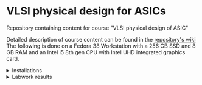 # VLSI physical design for ASICs
Repository containing content for course "VLSI physical design of ASIC"

Detailed description of course content can be found in the [repository's wiki](pes_asic_class#wiki)
The following is done on a Fedora 38 Workstation with a 256 GB SSD and 8 GB RAM and an Intel i5 8th gen CPU with Intel UHD integrated graphics card.
<details> 
<summary>Installations</summary>

Installation can be replicated on any Linux distribution (eg.Ubuntu,Arch,NixOS) with slight modifications. 
+ **Installing risc-gnu-toolchain**
   - **To update the repositories (This step will vary depending on your distribution)**
`sudo dnf update` 

   - **Install dependencies for the toolchain (This step WILL vary depending on your distribution)**

      `sudo dnf install autoconf automake autotools-dev curl python3 libmpc-dev libmpfr-dev libgmp-dev gawk build-essential bison flex texinfo gperf libtool patchutils bc zlib1g-dev libexpat-dev git` 

   - **Go to your preferred directory/folder and clone the entire riscv toolchain repository**

   `git clone --recursive https://github.com/riscv/riscv-gnu-toolchain`

  OR
   If you want an easier name to remember

   `git clone --recursive https://github.com/riscv/riscv-gnu-toolchain alternative_name`

   - **Go into the cloned directory**

   `cd riscv-gnu-toolchain`

  OR

   `cd alternative_name`

   - **Set up installation directory**

   `./configure --prefix=/opt/riscv --enable-multilib`

  OR

   `./configure --prefix=/your/preferred/directory ----enable-multilib`

   - **Install**

   `make`

   - **DO NOT LET `make` GET INTERUPPTED BY YOUR SYSTEM SUSPENDING AFTER INACTIVITY. Turn autosuspend after inactivity setting off if possible. This step will take about 1 hr to 1 hr 30 min.**

   - **Update path**
   
      Execute this step AFTER the `make` has finished executing.

   `echo 'export PATH=$PATH:/opt/riscv/bin' >> ~/.bashrc;source ~/.bashrc`

  OR

  `echo 'export PATH=$PATH:/your/preferred/directory' >> ~/.bashrc;source ~/.bashrc`

   - **Check if successful**

   `riscv64-unknown-elf-gcc --version`

        If you got the below output, You have installed the riscv-toolchain successfully.

         ```
         riscv64-unknown-elf-gcc (g2ee5e430018) 12.2.0
         Copyright (C) 2022 Free Software Foundation, Inc.
         This is free software; see the source for copying conditions.  There is NO
         warranty; not even for MERCHANTABILITY or FITNESS FOR A PARTICULAR PURPOSE.
         ```
+ **Installing spike risc-v isa simulator**
   - **Clone the reposistory in your preferred directory.**
 
      `git clone https://github.com/riscv-software-src/riscv-isa-sim.git`

   - **Go into the cloned directory and create build directory**

      `cd riscv-isa-sim;mkdir build;cd build`

   - **Configure**

      `../configure --prefix=/preffered/directory`

   - **Make and install**

      `make`

      `[sudo] make install`

   - **Add binaries to path**

      `echo 'export PATH=$PATH:/preffered/directory/bin' >> ~/.bashrc
       source ~/.bashrc`

     OR if you are using zsh 

      `echo 'export PATH=$PATH:/preffered/directory/bin' >> ~/.zshrc
       source ~/.zshrc`
+ **Install pk (proton-kernel)**
   - **Clone the risv-pk repository in your preffered directory**

      `git clone https://github.com/riscv-software-src/riscv-pk.git`

   - **Change to previous commit of master branch**

      `cd riscv-pk`

      `git checkout 54de960a5e4c91734fcfd454fdc7e593c6ac571d`

   - **Make build directory**

      `mkdir build;cd build`

   - **Configure and install**

      ```
         ../configure --prefix=/preffered/directory/ --host=riscv64-unknown-elf
         make -j8 # because i have 8 core CPU
         [sudo] make install
      ```
   - **Add binaries to path**

      `echo 'export PATH=$PATH:/preffered/directory/bin' >> ~/.bashrc
       source ~/.bashrc`

     OR if you are using zsh 

      `echo 'export PATH=$PATH:/preffered/directory/bin' >> ~/.zshrc
       source ~/.zshrc`

+ **Install iverilog**
    - **Install dependencies**

      `sudo dnf install autoconf flex gcc bison g++`

   - **Clone the iverilog repository in your preffered directory**

      `git clone https://github.com/steveicarus/iverilog.git`

   - **Configure and install**

      ```
      cd iverilog
      sh autoconf.sh
      ./configure
      sudo su
      make install
      sudo dnf install iverilog
      ```
+ **Installing yosys**
   - **Installing prerequisites**
      ```
      sudo dnf install @development-tools
      sudo dnf install readline-devel bison bison-devel flex flex-devel \
                       libffi-devel mercurial git clang gcc gcc-c++ \
                       python3 tcl-devel graphviz-devel graphviz-tcl \
                       gawk python-xdot iverilog 
      ```
   - **Clone the yosys repository**

   `git clone https://github.com/YosysHQ/yosys.git;cd yosys`

   - **Build from source and install**
      ```
      make
      sudo make install
      ```
</details>

<details>
<summary>Labwork results</summary>

<details> 
<summary>Day 1</summary> 
   
**Introduction to RISC-V ISA and GNU compiler toolchain**
+ Compiling using C program of sum of n numbers using riscv-toolchain
**C program written in VIM editor**

```C
#include<stdio.h>
int main()
{
        int i,sum=0,n=10;
        for(i=1;i<=n;i++)
                sum+=i;
        printf("Sum of numbers from 1 to %d is %d",n,sum);
        return 0;
}
```
 **Compilation and execution results**

![image](https://github.com/SR-Rishab/pes_asic_class/assets/107171044/1d4df3f6-e2f7-4168-b143-e04b170e7628)

**Generating Assembly code**

![image](https://github.com/SR-Rishab/pes_asic_class/assets/107171044/336898dd-b297-47a0-a225-a0c71656c449)

In the vim editor,type `/<main>` and press ENTER and press n untill you find the below code block

**Using compile flacg `-O1`**

![image](https://github.com/SR-Rishab/pes_asic_class/assets/107171044/d63ea4e0-0fa6-489b-99d7-e8112daa36ee)

**Using compile flag `-Ofast`**

![image](https://github.com/SR-Rishab/pes_asic_class/assets/107171044/843fdca0-f134-4fd7-9dad-d9899aed9ead)

+ Spike simulation and Debug

`spike -d pk sum1ton.o` Where the `-d` flag is for debug

![image](https://github.com/SR-Rishab/pes_asic_class/assets/107171044/c5208401-5927-4778-8be7-171641edfb9d)

![image](https://github.com/SR-Rishab/pes_asic_class/assets/107171044/e7bbcc0c-9019-4e08-9d3f-80d9d85d43c9)

+ Lab for signed and unsigned numbers

**Unsigned numbers**
```C
#include<stdio.h>
#include<math.h>
int main()
{
        long long int max = (long long int) (pow(2,10)*-1);
        printf("Highest number represented by unsigned long long int is %lld\n",max);
        return 0;
}
```

![Screenshot from 2023-08-21 09-10-54](https://github.com/SR-Rishab/pes_asic_class/assets/107171044/9531d25e-3978-4670-8f7c-2a85466f1351)

**Signed numbers**

```C
#include<stdio.h>
#include<math.h>

int main()
{
        long long int max = (int) (pow(2,63) -1);
        long long int min = (int) (pow(2,63)*-1);
        printf("This highest number represented by long long int is %d",max);
        printf("This lowest number represented by long long int is %d",min);
        return 0;
}
```

![Screenshot from 2023-08-21 09-22-13](https://github.com/SR-Rishab/pes_asic_class/assets/107171044/64257d3d-4ae9-4c93-9932-f33d164e53a9)
</details>

<details>
<summary>Day 2</summary> 
   
+ Labwork using ABI function calls

**C program**

```C
#include<stdio.h>

extern int load(int x,int y);

int main()
{
   int result = 0;
   int count = 9;
   result = load(0x0, count+1);
   printf("Sum of number from 1 to %d is %d\n",count, result);

}
```

**Assembly code**

```Assembly
.section .text
.global load
.type load, @function
load:
add a4, a0, zero //Initialize sum register a4 with 0x0
add a2, a0, a1   //Store count of 10 in register a2. Register a1 is loaded with 0xa (decimal 10) from main
add a3, a0, zero //Initialize intermediate sum register a3 by 0
loop:
add a4, a3, a4 //Incremental addition
addi a3, a3, 1 //Increment intermediate register by 1
blt a3, a2, loop //If a3 is less than a2, branch to label named <loop>
add a0, a4, zero //Store final result to register a0 so that it can be read by main program
ret
```

**Execution results**
![image](https://github.com/SR-Rishab/pes_asic_class/assets/107171044/622b8f1a-171a-4dcd-ab49-22272ec7f092)

+ C-program on RISC-V CPU

![Screenshot from 2023-08-21 21-29-23](https://github.com/SR-Rishab/pes_asic_class/assets/107171044/6a887f0f-b4df-4394-a9c4-3cdd4c22e856)

**firmware.hex**

![Screenshot from 2023-08-21 21-29-10](https://github.com/SR-Rishab/pes_asic_class/assets/107171044/716e7c9a-2ba2-402b-9a24-09eca5ac5082)
</details>

<details> 
<summary>DAY 3</summary>
   
**Introduction to verilog RTL design and synthesis**

+ Labs using iverilog and gtkwave

![Screenshot from 2023-08-27 18-28-23](https://github.com/SR-Rishab/pes_asic_class/assets/107171044/4319b243-3941-403d-b7a7-15ef5269077b)

![GTKwave](https://github.com/SR-Rishab/pes_asic_class/assets/107171044/d4671b11-34c5-4625-b2ea-c78d69454733)

+ Labs using yosys and Sky130 PDKs

![Screenshot from 2023-08-28 17-39-29](https://github.com/SR-Rishab/pes_asic_class/assets/107171044/85632bba-fe14-49fe-bb9f-65ad52e32262)

   - Netlist generated after running `synth -top good_mux`

![Screenshot from 2023-08-28 17-40-12](https://github.com/SR-Rishab/pes_asic_class/assets/107171044/9a797703-7d3b-479f-b9c4-78d8f6cd275b)

   - After running `abc -liberty sky130_fd_sc_hd__tt_025C_1v80.lib` for mapping synthesis to lower gate-level representation

![Screenshot from 2023-08-28 17-44-19](https://github.com/SR-Rishab/pes_asic_class/assets/107171044/4615a940-4c19-4506-9032-f7bdffc0140e)

   - Write netlist file using `write_verilog good_mux_netlist.v`

![Screenshot from 2023-08-28 17-45-52](https://github.com/SR-Rishab/pes_asic_class/assets/107171044/049d7e7d-1b81-4f8e-be14-db2488ef0684)

![Screenshot from 2023-08-28 17-47-57](https://github.com/SR-Rishab/pes_asic_class/assets/107171044/6a228ee0-531f-4744-8807-20f6d8056f21)

   - Write simplified netlist file using `write_verilog -noattr good_mux_netlist.v` 

![Screenshot from 2023-08-28 17-48-38](https://github.com/SR-Rishab/pes_asic_class/assets/107171044/42b343fc-be7c-4433-87e4-d41e80d79e45)

![Screenshot from 2023-08-28 17-49-17](https://github.com/SR-Rishab/pes_asic_class/assets/107171044/b3b17618-4693-4256-ae3b-e0afdb155e96)
</details>

<details> 
<summary>Day 4</summary>

   **Timing libs, hierarchical vs flat synthesis and efficient flop coding styles**

+ Hierarchical vs Flat synthesis

   - Read the multiple_modules verilog file

![Screenshot from 2023-08-28 18-38-42](https://github.com/SR-Rishab/pes_asic_class/assets/107171044/0092bef8-786a-4fab-935a-5b7be71555d4)

   - Synthesis of top module

![Screenshot from 2023-08-28 18-48-21](https://github.com/SR-Rishab/pes_asic_class/assets/107171044/d1a29383-bb1a-441c-a932-0ad2ec8a4b87)
![Screenshot from 2023-08-28 18-39-13](https://github.com/SR-Rishab/pes_asic_class/assets/107171044/bb950f2a-50dd-4e4d-b4f9-209197935f1d)

   - Block diagram of heirarchical synthesis

![Screenshot from 2023-08-28 18-51-11](https://github.com/SR-Rishab/pes_asic_class/assets/107171044/c015f49e-19d4-49ba-a252-90a7cdc99eef)

   - Block level diagram of flat synthesis

![Screenshot from 2023-08-28 19-06-09](https://github.com/SR-Rishab/pes_asic_class/assets/107171044/7487f8d9-31e5-4576-94b8-d124be89d801)
+ Flop synthesis and simulations
   + Simulations
      - DFF with asynchronous reset
        ![async_reset_terminal](https://github.com/SR-Rishab/pes_asic_class/assets/107171044/81a4b1be-6bb8-4881-a7cc-3cbd4d565727)
        ![async_reset](https://github.com/SR-Rishab/pes_asic_class/assets/107171044/b0ccb276-eb7d-475f-8805-9eb09f8a961a)
      - DFF with synchronous reset
        ![sync_reset_terminal](https://github.com/SR-Rishab/pes_asic_class/assets/107171044/d0ada2a2-d84f-475c-81f8-fd796536e092)
        ![sync_reset](https://github.com/SR-Rishab/pes_asic_class/assets/107171044/66af4b77-e626-4ff8-a387-8bc3d371a1d1)
      - DFF with asynchronous set
        ![async_set_terminal](https://github.com/SR-Rishab/pes_asic_class/assets/107171044/20406b0a-e6bd-4876-bf11-b7f1662be9ab)
        ![async_set](https://github.com/SR-Rishab/pes_asic_class/assets/107171044/1983f716-288e-4b2a-996e-601cabafd01a)
   + Synthesis
      - DFF with asynchronous reset
        
      - DFF with synchronous reset
      - DFF with asynchronous set
</details>

</details>
